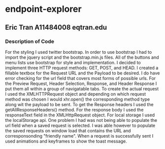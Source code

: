 # endpoint-explorer

## Eric Tran A11484008 eqtran.edu

### Description of Code
For the styling I used twitter bootstrap. In order to use bootstrap I had to import the jquery script and the bootstrap.min.js files. 
All of the buttons and menu lists use bootstrap for style and implementation. I decided to implement three HTTP request methods: GET, POST, and HEAD. I created a fillable textbox for the Request URL and the Payload to be desired. I do have error checking for the url field that covers most forms of possible urls. For the Preview Request, Header Selection, Response, and Header Response I put them all within a group of navigatable tabs. To create the actual request I used the XMLHTTPRequest object and depending on which request method was chosen I would xhr.open() the corresponding method type along wit the payload to be sent. To get the Response headers I used the getAllResponseHeaders() method. For the response body I used the responseText field in the XMLHttpRequest object. For local storage I used the localStorage api. One problem I had was not being able to populate the url field when a saved request is selected. I was able however to populate the saved requests on window load that contains the URL and corresponsonding "friendly name". When a request is successfully sent I used animations and keyframes to show the toast message. 
